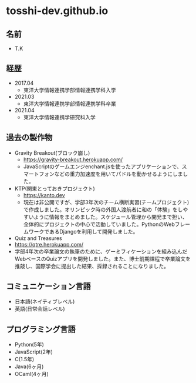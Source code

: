# tosshi-dev.github.io

## 名前
- T.K

## 経歴
- 2017.04
  - 東洋大学情報連携学部情報連携学科入学
- 2021.03
  - 東洋大学情報連携学部情報連携学科卒業
- 2021.04
  - 東洋大学情報連携学研究科入学

## 過去の製作物
- Gravity Breakout(ブロック崩し)
  - https://gravity-breakout.herokuapp.com/
  - JavaScriptのゲームエンジenchant.jsを使ったアプリケーションで、スマートフォンなどの重力加速度を用いてパドルを動かせるようにしました。
- KTP(関東とっておきプロジェクト)
  - https://kanto.dev
  - 現在は非公開ですが、学部3年次のチーム横断実習(チームプロジェクト)で作成しました。オリンピック時の外国人渡航者に和の「体験」をしやすいように情報をまとめました。スケジュール管理から開発まで担い、全体的にプロジェクトの中心で活動していました。PythonのWebフレームワークであるDjangoを利用して開発しました。
 - Quiz and Treasures
  - https://qtre.herokuapp.com/
  - 学部4年次の卒業論文の執筆のために、ゲーミフィケーションを組み込んだWebベースのQuizアプリを開発しました。また、博士前期課程で卒業論文を推敲し、国際学会に提出した結果、採録されることになりました。

## コミュニケーション言語
- 日本語(ネイティブレベル)
- 英語(日常会話レベル)

## プログラミング言語
- Python(5年)
- JavaScript(2年)
- C(1.5年)
- Java(6ヶ月)
- OCaml(4ヶ月)
